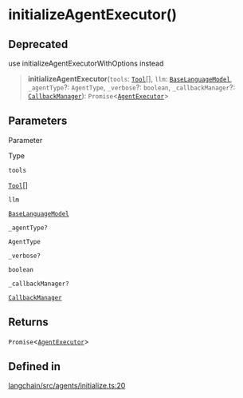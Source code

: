 initializeAgentExecutor()
=========================

Deprecated[​](#deprecated "Direct link to Deprecated")
------------------------------------------------------

use initializeAgentExecutorWithOptions instead

> **initializeAgentExecutor**(`tools`: [`Tool`](/docs/api/tools/classes/Tool)\[\], `llm`: [`BaseLanguageModel`](/docs/api/base_language/classes/BaseLanguageModel), `_agentType`?: `AgentType`, `_verbose`?: `boolean`, `_callbackManager`?: [`CallbackManager`](/docs/api/callbacks/classes/CallbackManager)): `Promise`<[`AgentExecutor`](/docs/api/agents/classes/AgentExecutor)\>

Parameters[​](#parameters "Direct link to Parameters")
------------------------------------------------------

Parameter

Type

`tools`

[`Tool`](/docs/api/tools/classes/Tool)\[\]

`llm`

[`BaseLanguageModel`](/docs/api/base_language/classes/BaseLanguageModel)

`_agentType?`

`AgentType`

`_verbose?`

`boolean`

`_callbackManager?`

[`CallbackManager`](/docs/api/callbacks/classes/CallbackManager)

Returns[​](#returns "Direct link to Returns")
---------------------------------------------

`Promise`<[`AgentExecutor`](/docs/api/agents/classes/AgentExecutor)\>

Defined in[​](#defined-in "Direct link to Defined in")
------------------------------------------------------

[langchain/src/agents/initialize.ts:20](https://github.com/hwchase17/langchainjs/blob/46e1734/langchain/src/agents/initialize.ts#L20)